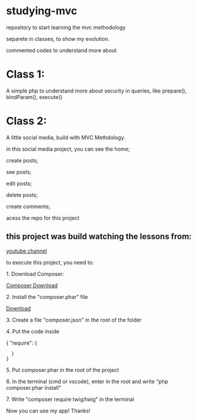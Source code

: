 # studying-mvc
repository to start learning the mvc methodology

separete in classes, to show my evolution. 

commented codes to understand more about

<h1>Class 1:</h1>

<p>A simple php to understand more about security in queries, like prepare(), bindParam(), execute()</p>

<h1>Class 2:</h1>

<p>A little social media, build with MVC Methdology.</p>

<p>in this social media project, you can see the home;</p>
<p>create posts;</p>
<p>see posts;</p>
<p>edit posts;</p>
<p>delete posts;</p>
<p>create comments;</p>
<p>acess the repo for this project</p>

<h2>this project was build watching the lessons from:</h2>
<a href="https://www.youtube.com/@RafaelCapoani">youtube channel</a>

<p>to execute this project, you need to:</p>

<p>1. Download Composer: </p>
<a href="https://getcomposer.org/Composer-Setup.exe">Composer Download</a>

<p>2. Install the "composer.phar" file</p>
<a href="https://getcomposer.org/composer.phar">Download</a>

<p>3. Create a file "composer.json" in the root of the folder</p>

<p>4. Put the code inside</p>
<p>{
      "require": {
  
      }
    }
</p>

<p>5. Put composer.phar in the root of the project</p>

<p>6. In the terminal (cmd or vscode), enter in the root and write "php composer.phar install"</p>

<p>7. Write "composer require twig/twig" in the terminal</p>

<p>Now you can use my app! Thanks!</p>
